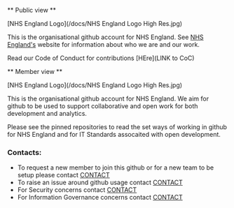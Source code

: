 ** Public view **

[NHS England Logo](/docs/NHS England Logo High Res.jpg)

This is the organisational github account for NHS England.  See [NHS England's](https://www.england.nhs.uk/) website for information about who we are and our work.

Read our Code of Conduct for contributions [HEre](LINK to CoC)


** Member view **


[NHS England Logo](/docs/NHS England Logo High Res.jpg)

This is the organisational github account for NHS England.  We aim for github to be used to support collaborative and open work for both development and analytics.  

Please see the pinned repositories to read the set ways of working in github for NHS England and for IT Standards assocaited with open development.

### Contacts:
- To request a new member to join this github or for a new team to be setup please contact [CONTACT](email@nhs.net)
- To raise an issue around github usage contact [CONTACT](email@nhs.net)
- For Security concerns contact [CONTACT](email@nhs.net)
- For Information Governance concerns contact [CONTACT](email@nhs.net)



